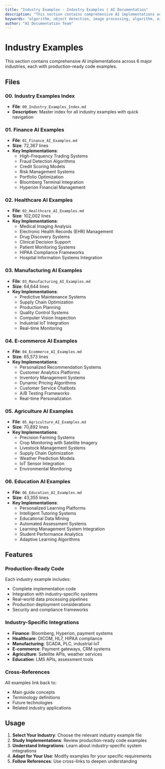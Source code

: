 ```yaml
---
title: "Industry Examples - Industry Examples | AI Documentation"
description: "This section contains comprehensive AI implementations across 6 major industries, each with production-ready code examples.. Comprehensive guide covering obj..."
keywords: "algorithm, object detection, image processing, algorithm, artificial intelligence, machine learning, AI documentation"
author: "AI Documentation Team"
---
```


# Industry Examples

This section contains comprehensive AI implementations across 6 major industries, each with production-ready code examples.

## Files

### 00. Industry Examples Index
- **File**: `00_Industry_Examples_Index.md`
- **Description**: Master index for all industry examples with quick navigation

### 01. Finance AI Examples
- **File**: `01_Finance_AI_Examples.md`
- **Size**: 72,367 lines
- **Key Implementations**:
  - High-Frequency Trading Systems
  - Fraud Detection Algorithms
  - Credit Scoring Models
  - Risk Management Systems
  - Portfolio Optimization
  - Bloomberg Terminal Integration
  - Hyperion Financial Management

### 02. Healthcare AI Examples
- **File**: `02_Healthcare_AI_Examples.md`
- **Size**: 102,002 lines
- **Key Implementations**:
  - Medical Imaging Analysis
  - Electronic Health Records (EHR) Management
  - Drug Discovery Systems
  - Clinical Decision Support
  - Patient Monitoring Systems
  - HIPAA Compliance Frameworks
  - Hospital Information Systems Integration

### 03. Manufacturing AI Examples
- **File**: `03_Manufacturing_AI_Examples.md`
- **Size**: 64,644 lines
- **Key Implementations**:
  - Predictive Maintenance Systems
  - Supply Chain Optimization
  - Production Planning
  - Quality Control Systems
  - Computer Vision Inspection
  - Industrial IoT Integration
  - Real-time Monitoring

### 04. E-commerce AI Examples
- **File**: `04_Ecommerce_AI_Examples.md`
- **Size**: 65,573 lines
- **Key Implementations**:
  - Personalized Recommendation Systems
  - Customer Analytics Platforms
  - Inventory Management Systems
  - Dynamic Pricing Algorithms
  - Customer Service Chatbots
  - A/B Testing Frameworks
  - Real-time Personalization

### 05. Agriculture AI Examples
- **File**: `05_Agriculture_AI_Examples.md`
- **Size**: 70,892 lines
- **Key Implementations**:
  - Precision Farming Systems
  - Crop Monitoring with Satellite Imagery
  - Livestock Management Systems
  - Supply Chain Optimization
  - Weather Prediction Models
  - IoT Sensor Integration
  - Environmental Monitoring

### 06. Education AI Examples
- **File**: `06_Education_AI_Examples.md`
- **Size**: 43,355 lines
- **Key Implementations**:
  - Personalized Learning Platforms
  - Intelligent Tutoring Systems
  - Educational Data Mining
  - Automated Assessment Systems
  - Learning Management System Integration
  - Student Performance Analytics
  - Adaptive Learning Algorithms

## Features

### Production-Ready Code
Each industry example includes:
- Complete implementation code
- Integration with industry-specific systems
- Real-world data processing pipelines
- Production deployment considerations
- Security and compliance frameworks

### Industry-Specific Integrations
- **Finance**: Bloomberg, Hyperion, payment systems
- **Healthcare**: DICOM, HL7, HIPAA compliance
- **Manufacturing**: SCADA, PLC, industrial IoT
- **E-commerce**: Payment gateways, CRM systems
- **Agriculture**: Satellite APIs, weather services
- **Education**: LMS APIs, assessment tools

### Cross-References
All examples link back to:
- Main guide concepts
- Terminology definitions
- Future technologies
- Related industry applications

## Usage

1. **Select Your Industry**: Choose the relevant industry example file
2. **Study Implementations**: Review production-ready code examples
3. **Understand Integrations**: Learn about industry-specific system integrations
4. **Adapt for Your Use**: Modify examples for your specific requirements
5. **Follow References**: Use cross-links to deepen understanding